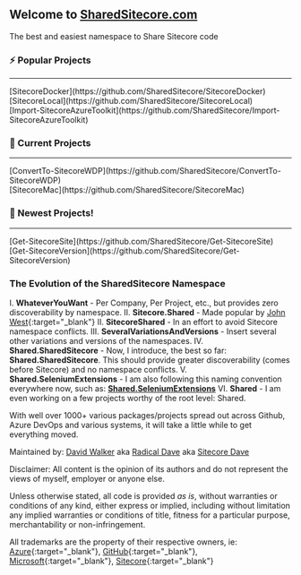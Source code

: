 ## Welcome to [SharedSitecore.com](/)
The best and easiest namespace to Share Sitecore code
  
### ⚡ Popular Projects
<hr>
[SitecoreDocker](https://github.com/SharedSitecore/SitecoreDocker)<br/>
[SitecoreLocal](https://github.com/SharedSitecore/SitecoreLocal)<br/>
[Import-SitecoreAzureToolkit](https://github.com/SharedSitecore/Import-SitecoreAzureToolkit)<br/>
  
### 🔭 Current Projects
<hr>
[ConvertTo-SitecoreWDP](https://github.com/SharedSitecore/ConvertTo-SitecoreWDP)<br/>
[SitecoreMac](https://github.com/SharedSitecore/SitecoreMac)<br/>

### 👯 Newest Projects!
<hr>
[Get-SitecoreSite](https://github.com/SharedSitecore/Get-SitecoreSite)<br/>
[Get-SitecoreVersion](https://github.com/SharedSitecore/Get-SitecoreVersion)<br/>

### The Evolution of the SharedSitecore Namespace
I. **WhateverYouWant** - Per Company, Per Project, etc., but provides zero discoverability by namespace.
II. **Sitecore.Shared** - Made popular by [John West](https://sitecorejohn.wordpress.com/){:target="_blank"}
II. **SitecoreShared** - In an effort to avoid Sitecore namespace conflicts.
III. **SeveralVariationsAndVersions** - Insert several other variations and versions of the namespaces.
IV. **Shared.SharedSitecore** - Now, I introduce, the best so far: **Shared.SharedSitecore**. This should provide greater discoverability (comes before Sitecore) and no namespace conflicts.
V. **Shared.SeleniumExtensions** - I am also following this naming convention everywhere now, such as: [**Shared.SeleniumExtensions**](https://github.com/Radical-Dave/Shared.SeleniumExtensions)
VI. **Shared** - I am even working on a few projects worthy of the root level: Shared.

With well over 1000+ various packages/projects spread out across Github, Azure DevOps and various systems, it will take a little while to get everything moved.

Maintained by: [David Walker](https://davidlwalker.com) aka [Radical Dave](https://radicaldave.com) aka [Sitecore Dave](https://sitecoredave.com)

Disclaimer: All content is the opinion of its authors and do not represent the views of myself, employer or anyone else.

Unless otherwise stated, all code is provided *as is*, without warranties or conditions of any kind, either express or implied, including without limitation any implied warranties or conditions of title, fitness for a particular purpose, merchantability or non-infringement.

All trademarks are the property of their respective owners, ie: [Azure](https://azure.com){:target="_blank"}, [GitHub](https://github.com){:target="_blank"}, [Microsoft](https://microsoft.com){:target="_blank"}, [Sitecore](https://sitecore.com){:target="_blank"}
